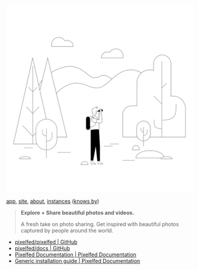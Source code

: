 [pic::dk-nature-man-monochrome.svg.ol]: https://pixey.org/img/illustrations/dk-nature-man-monochrome.svg
[pic::dk-nature-man-monochrome.svg]: ./.img/dk-nature-man-monochrome.svg


![dk-nature-man-monochrome.svg][pic::dk-nature-man-monochrome.svg]

[app]: https://pixey.org
[site]: https://pixelfed.org
[about]: https://pixey.org/site/about
[instances]: https://pixelfed.org/servers

[app], [site], [about], [instances] ([knows by])

[knows by]: https://masto.ai/about

> **Explore + Share
>  beautiful photos
>  and videos.**
> 
> A fresh take on photo sharing.
>  Get inspired with beautiful photos
>  captured by people around the world.
> 

[src.gh]: https://github.com/pixelfed/pixelfed.git
[docs]: https://docs.pixelfed.org
[docs.src.gh]: https://github.com/pixelfed/docs.git
[guide]: https://pixelfed.org/go/installation-guide

- [pixelfed/pixelfed | GitHub][src.gh]
- [pixelfed/docs | GitHub][docs.src.gh]
- [Pixelfed Documentation | Pixelfed Documentation][docs]
- [Generic installation guide | Pixelfed Documentation][guide]


